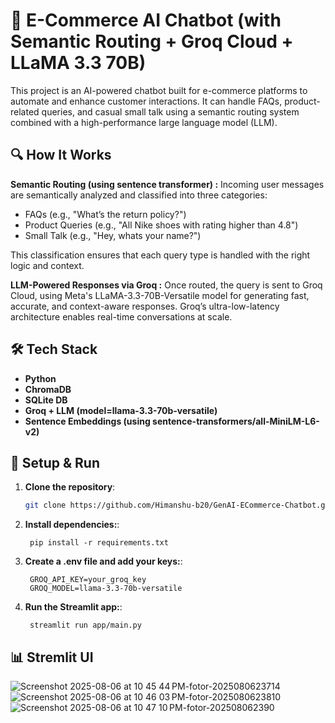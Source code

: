 # 🤖 E-Commerce AI Chatbot (with Semantic Routing + Groq Cloud + LLaMA 3.3 70B)
This project is an AI-powered chatbot built for e-commerce platforms to automate and enhance customer interactions. It can handle FAQs, product-related queries, and casual small talk using a semantic routing system combined with a high-performance large language model (LLM).

## 🔍 How It Works
**Semantic Routing (using sentence transformer) :**
 Incoming user messages are semantically analyzed and classified into three categories:
- FAQs (e.g., "What’s the return policy?")
- Product Queries (e.g., "All Nike shoes with rating higher than 4.8")
- Small Talk (e.g., "Hey, whats your name?")

This classification ensures that each query type is handled with the right logic and context.

**LLM-Powered Responses via Groq :**
 Once routed, the query is sent to Groq Cloud, using Meta's LLaMA-3.3-70B-Versatile model for generating fast, accurate, and context-aware responses. Groq’s ultra-low-latency architecture enables real-time conversations at scale.

## 🛠️ Tech Stack
- **Python**
- **ChromaDB**
- **SQLite DB**
- **Groq + LLM (model=llama-3.3-70b-versatile)**
- **Sentence Embeddings (using sentence-transformers/all-MiniLM-L6-v2)**

## 🧪 Setup & Run

1. **Clone the repository**:
   ```bash
   git clone https://github.com/Himanshu-b20/GenAI-ECommerce-Chatbot.git
   ```
2. **Install dependencies:**:   
   ```commandline
    pip install -r requirements.txt
   ```
3. **Create a .env file and add your keys:**:   
   ```commandline
    GROQ_API_KEY=your_groq_key
    GROQ_MODEL=llama-3.3-70b-versatile
   ```
4. **Run the Streamlit app:**:   
   ```commandline
    streamlit run app/main.py
   ```

## 📊 Stremlit UI

![Screenshot 2025-08-06 at 10 45 44 PM-fotor-2025080623714](https://github.com/user-attachments/assets/9fa35431-60ce-4349-aefe-952b442756b5)
![Screenshot 2025-08-06 at 10 46 03 PM-fotor-2025080623810](https://github.com/user-attachments/assets/98637b36-9fde-487c-befa-90b3dbda2b00)
![Screenshot 2025-08-06 at 10 47 10 PM-fotor-202508062390](https://github.com/user-attachments/assets/b2f1e488-6493-4a04-9854-4c4bcca5d57d)


